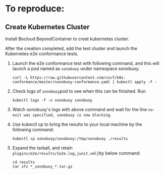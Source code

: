 # To reproduce: 

## Create Kubernetes Cluster 

Install Bocloud BeyondContainer to creat kubernetes cluster.

After the creation completed, add the test cluster and launch the Kubernetes e2e conformance tests.

1. Launch the e2e conformance test with following command, and this will launch a pod named as `sonobuoy` under namespace sonobuoy.
    ```shell 
    curl -L https://raw.githubusercontent.com/cncf/k8s-conformance/master/sonobuoy-conformance.yaml | kubectl apply -f - 
    ``` 
    
2. Check logs of `sonobuoy`pod to see when this can be finished.
Run

    ```shell
    kubectl logs -f -n sonobuoy sonobuoy 
    ``` 
    
3. Watch sonobuoy's logs with above command and wait for the line `no-exit was specified, sonobuoy is now blocking`.

4. Use kubectl cp to bring the results to your local machine by the following command:
    ```
    kubectl cp sonobuoy/sonobuoy:/tmp/sonobuoy ./results
    ```
 
5. Expand the tarball, and retain `plugins/e2e/results/{e2e.log,junit.xml}`by below command:
    ```
    cd results
    tar xfz *_sonobuoy_*.tar.gz
    ```
